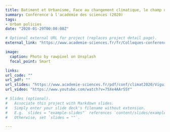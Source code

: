 ```yaml
---
title: Batiment et Urbanisme, Face au changement climatique, le champ des possibles
summary: Conférence à l'académie des sciences (2020)
tags:
- Urban policies
date: "2020-01-29T00:00:00Z"

# Optional external URL for project (replaces project detail page).
external_link: "https://www.academie-sciences.fr/fr/Colloques-conferences-et-debats/changement-climatique.html"

image:
  caption: Photo by rawpixel on Unsplash
  focal_point: Smart

links:
url_code: ""
url_pdf: ""
url_slides: "https://www.academie-sciences.fr/pdf/conf/climat2020/Viguie_Vincent.pdf"
url_video: "https://www.youtube.com/watch?v=75Xe4AArSSY"

# Slides (optional).
#   Associate this project with Markdown slides.
#   Simply enter your slide deck's filename without extension.
#   E.g. `slides = "example-slides"` references `content/slides/example-slides.md`.
#   Otherwise, set `slides = ""`.

---
```



